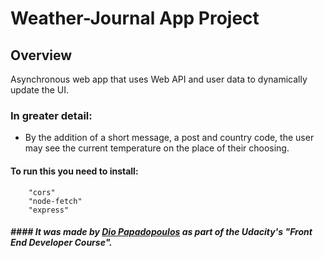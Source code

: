 # Weather-Journal App Project

## Overview
Asynchronous web app that uses Web API and user data to dynamically update the UI. 

### In greater detail:

- By the addition of a short message, a post and country code, the user may see the current temperature on the place of their choosing.  

#### To run this you need to install:

```
    "cors"
    "node-fetch"
    "express"
```
##### #### It was made by [Dio Papadopoulos](https://dio-papa-portfolio-site.herokuapp.com/travellingWeatherApp) as part of the Udacity's "Front End Developer Course".
